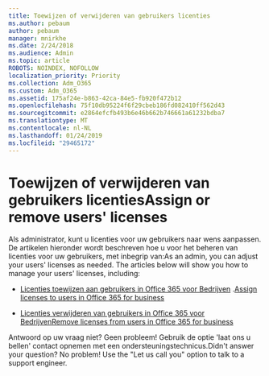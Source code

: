 ```yaml
---
title: Toewijzen of verwijderen van gebruikers licenties
ms.author: pebaum
author: pebaum
manager: mnirkhe
ms.date: 2/24/2018
ms.audience: Admin
ms.topic: article
ROBOTS: NOINDEX, NOFOLLOW
localization_priority: Priority
ms.collection: Adm_O365
ms.custom: Adm_O365
ms.assetid: 175af24e-b863-42ca-84e5-fb920f472b12
ms.openlocfilehash: 75f10db95224f6f29cbeb186fd082410ff562d43
ms.sourcegitcommit: e2864efcfb493b6e46b662b746661a61232bdba7
ms.translationtype: MT
ms.contentlocale: nl-NL
ms.lasthandoff: 01/24/2019
ms.locfileid: "29465172"
---
```

# <a name="assign-or-remove-users-licenses"></a><span data-ttu-id="129c5-102">Toewijzen of verwijderen van gebruikers licenties</span><span class="sxs-lookup"><span data-stu-id="129c5-102">Assign or remove users' licenses</span></span>

<span data-ttu-id="129c5-p101">Als administrator, kunt u licenties voor uw gebruikers naar wens aanpassen. De artikelen hieronder wordt beschreven hoe u voor het beheren van licenties voor uw gebruikers, met inbegrip van:</span><span class="sxs-lookup"><span data-stu-id="129c5-p101">As an admin, you can adjust your users' licenses as needed. The articles below will show you how to manage your users' licenses, including:</span></span>
  
- <span data-ttu-id="129c5-105">[Licenties toewijzen aan gebruikers in Office 365 voor Bedrijven](https://support.office.com/en-us/article/997596b5-4173-4627-b915-36abac6786dc) .</span><span class="sxs-lookup"><span data-stu-id="129c5-105">[Assign licenses to users in Office 365 for business](https://support.office.com/en-us/article/997596b5-4173-4627-b915-36abac6786dc)</span></span>
    
- [<span data-ttu-id="129c5-106">Licenties verwijderen van gebruikers in Office 365 voor Bedrijven</span><span class="sxs-lookup"><span data-stu-id="129c5-106">Remove licenses from users in Office 365 for business</span></span>](https://support.office.com/article/9b497c85-d0a4-4735-80fa-d3565bc05bd1)
    
<span data-ttu-id="129c5-p102">Antwoord op uw vraag niet? Geen probleem! Gebruik de optie 'laat ons u bellen' contact opnemen met een ondersteuningstechnicus.</span><span class="sxs-lookup"><span data-stu-id="129c5-p102">Didn't answer your question? No problem! Use the "Let us call you" option to talk to a support engineer.</span></span>
  

